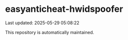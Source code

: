 # easyanticheat-hwidspoofer

Last updated: 2025-05-29 05:08:22

This repository is automatically maintained.
